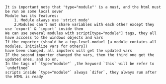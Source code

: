     It is important note that 'type="module"' is a must, and the html must be run on some local sever
    Module has its features: 
        1. Module always use 'strict mode' 
        2.Modules can't not share variables with each other except they use `export` & `import` inside them
    We can use several modules with script[type="module"] tags, they all have acccess to the windows objects and vars
    If the exporter (should be a top-level-moduel [a module contains all modules, initialize vars for others])
    have been changed, all impoters will get the updated vars
    IF the second importer changed the vars, then the third one get the updated ones, and so on.
    In the tags of `type="module"` ,the keyword `this` will be refer to `undefined`
    scripts inside `type="module"` always `difer`, they always run after the HTML is ready